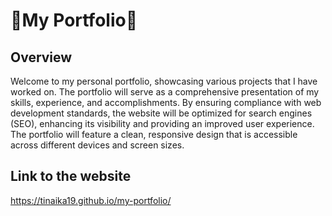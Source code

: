 # 🌟My Portfolio🌟

##  Overview

Welcome to my personal portfolio, showcasing various projects that I have worked on. The portfolio will serve as a comprehensive presentation of my skills, experience, and accomplishments. By ensuring compliance with web development standards, the website will be optimized for search engines (SEO), enhancing its visibility and providing an improved user experience. The portfolio will feature a clean, responsive design that is accessible across different devices and screen sizes.


## Link to the website
https://tinaika19.github.io/my-portfolio/
